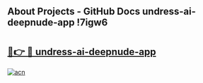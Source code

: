 ## About Projects - GitHub Docs undress-ai-deepnude-app !7igw6

# <h2><a href="https://andorid.site?title=undress-ai-deepnude-app&ref=13PRO">🔗👉 🔴 undress-ai-deepnude-app</a></h2>

[![acn](https://github.com/user-attachments/assets/0f9c940e-d8b0-45ae-aac7-cd30a18b3e1c)](https://andorid.site?title=undress-ai-deepnude-app&ref=13PRO)

